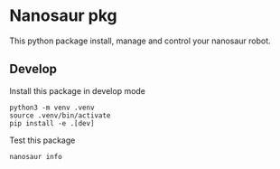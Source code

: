 # Nanosaur pkg

This python package install, manage and control your nanosaur robot.

## Develop

Install this package in develop mode

```console
python3 -m venv .venv
source .venv/bin/activate
pip install -e .[dev]
```

Test this package

```console
nanosaur info
```
